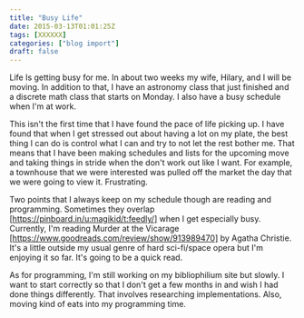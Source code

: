 ```yaml
---
title: "Busy Life"
date: 2015-03-13T01:01:25Z
tags: [XXXXXX]
categories: ["blog import"]
draft: false
---
```

 
Life Is getting busy for me. In about two weeks my wife, Hilary, and I will be
moving. In addition to that, I have an astronomy class that just finished and a
discrete math class that starts on Monday. I also have a busy schedule when I'm
at work.

This isn't the first time that I have found the pace of life picking up. I have
found that when I get stressed out about having a lot on my plate, the best
thing I can do is control what I can and try to not let the rest bother me. That
means that I have been making schedules and lists for the upcoming move and
taking things in stride when the don't work out like I want. For example, a
townhouse that we were interested was pulled off the market the day that we were
going to view it. Frustrating.

Two points that I always keep on my schedule though are reading and programming.
Sometimes they overlap [https://pinboard.in/u:magikid/t:feedly/] when I get
especially busy. Currently, I'm reading Murder at the Vicarage
[https://www.goodreads.com/review/show/913989470] by Agatha Christie. It's a
little outside my usual genre of hard sci-fi/space opera but I'm enjoying it so
far. It's going to be a quick read.

As for programming, I'm still working on my bibliophilium site but slowly. I
want to start correctly so that I don't get a few months in and wish I had done
things differently. That involves researching implementations. Also, moving kind
of eats into my programming time.
